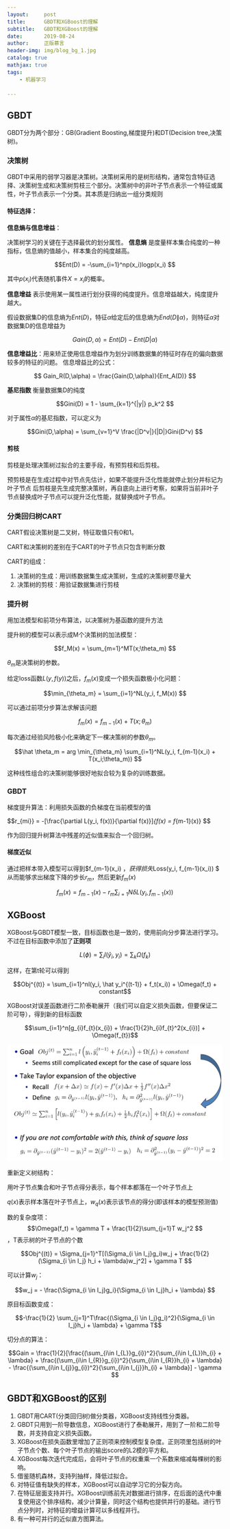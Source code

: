 ```yaml
---
layout:     post
title:      GBDT和XGBoost的理解
subtitle:   GBDT和XGBoost的理解
date:       2019-08-24
author:     正版慕言
header-img: img/blog_bg_1.jpg
catalog: true
mathjax: true
tags:
    - 机器学习

---
```


## GBDT

GBDT分为两个部分：GB(Gradient Boosting,梯度提升)和DT(Decision tree,决策树)。

### 决策树

GBDT中采用的弱学习器是决策树。决策树采用的是树形结构，通常包含特征选择、决策树生成和决策树剪枝三个部分。决策树中的非叶子节点表示一个特征或属性，叶子节点表示一个分类。其本质是归纳出一组分类规则

#### 特征选择：

**信息熵与信息增益**：

决策树学习的关键在于选择最优的划分属性。
**信息熵** 是度量样本集合纯度的一种指标，信息熵的值越小，样本集合的纯度越高。

$$Ent(D) = -\sum_{i=1}^np(x_i)logp(x_i) $$

其中$p(x_i)$代表随机事件$X = x_i$的概率。

**信息增益** 表示使用某一属性进行划分获得的纯度提升。信息增益越大，纯度提升越大。

假设数据集D的信息熵为$Ent(D)$，特征$\alpha$给定后的信息熵为$End(D\|\alpha)$，则特征$\alpha$对数据集D的信息增益为

$$
Gain(D,\alpha) = Ent(D) - Ent(D|\alpha)
$$

**信息增益比**：用来矫正使用信息增益作为划分训练数据集的特征时存在的偏向数据较多的特征的问题。
信息增益比的公式：

$$
Gain_R(D,\alpha) = \frac{Gain(D,\alpha)}{Ent_A(D)}
$$

**基尼指数** 衡量数据集D的纯度

$$Gini(D) = 1 - \sum_{k=1}^{|y|} p_k^2 $$

对于属性$\alpha$的基尼指数，可以定义为

$$Gini(D,\alpha) = \sum_{v=1}^V \frac{|D^v|}{|D|}Gini(D^v) $$

#### 剪枝

剪枝是处理决策树过拟合的主要手段，有预剪枝和后剪枝。

预剪枝是在生成过程中对节点先估计，如果不能提升泛化性能就停止划分并标记为叶子节点
后剪枝是先生成完整决策树，再自底向上进行考察，如果将当前非叶子节点替换成叶子节点可以提升泛化性能，就替换成叶子节点。

### 分类回归树CART

CART假设决策树是二叉树，特征取值只有0和1。

CART和决策树的差别在于CART的叶子节点只包含判断分数

CART的组成：

1. 决策树的生成：用训练数据集生成决策树，生成的决策树要尽量大
2. 决策树的剪枝：用验证数据集进行剪枝

### 提升树

用加法模型和前项分布算法，以决策树为基函数的提升方法

提升树的模型可以表示成M个决策树的加法模型：

$$f_M(x) = \sum_{m=1}^MT(x;\theta_m) $$

$\theta_m$是决策树的参数。

给定loss函数$L(y,f(y))$之后，$f_m(x)$变成一个损失函数极小化问题：

$$\min_{\theta_m} = \sum_{i=1}^NL(y_i, f_M(x)) $$

可以通过前项分步算法求解该问题

$$f_m(x) = f_{m-1}(x) + T(x;\theta_m) $$

每次通过经验风险极小化来确定下一棵决策树的参数$\theta_m$。

$$\hat \theta_m = arg \min_{\theta_m} \sum_{i=1}^NL(y_i, f_{m-1}(x_i) + T(x_i;\theta_m)) $$

这种线性组合的决策树能够很好地拟合较为复杂的训练数据。

### GBDT

梯度提升算法：利用损失函数的负梯度在当前模型的值

$$r_{mi}} = -[\frac{\partial L(y_i, f(x))}{\partial f(x)}]_{f(x) = f_{m-1}(x)} $$

作为回归提升树算法中残差的近似值来拟合一个回归树。

#### 梯度近似

通过把样本带入模型可以得到$f_{m-1}(x_i) $，获得损失$Loss(y_i, f_{m-1}(x_i)) $
从而能够求出梯度下降的步长$r_m$，然后更新$f_m(x)$

$$f_{m}(x) = f_{m-1}(x) - r_{m}\sum_{i=1}{N}\delta L(y_{i}, f_{m-1}(x)) $$


## XGBoost

XGBoost与GBDT模型一致，目标函数也是一致的，使用前向分步算法进行学习。不过在目标函数中添加了**正则项**

$$L(\phi) = \sum_il(\hat y_i, y_i) = \sum_k\Omega(f_k) $$

这样，在第t轮可以得到

$$Obj^{(t)} = \sum_{i=1}^nl(y_i, \hat y_i^{(t-1)} + f_t(x_i)) + \Omega(f_t) + constant$$

XGBoost对误差函数进行二阶泰勒展开（我们可以自定义损失函数，但要保证二阶可导），得到新的目标函数

$$\sum_{i=1}^n[g_{i}f_{t}(x_{i}) + \frac{1}{2}h_{i}f_{t}^2(x_{i})] + \Omega(f_{t})$$

![二阶泰勒展开](/img/机器学习/xgboost-误差函数二阶泰勒展开.png)

重新定义树结构：

用叶子节点集合和叶子节点得分表示，每个样本都落在一个叶子节点上

$q(x)$表示样本落在叶子节点上，$w_q(x)$表示该节点的得分(即该样本的模型预测值)

数的复杂度项：$$\Omega(f_t) = \gamma T + \frac{1}{2}\sum_{j=1}T w_j^2 $$，T表示树的叶子节点的个数

$$Obj^{(t)} = \Sigma_{j=1}^T[(\Sigma_{i \in I_j}g_i)w_j + \frac{1}{2}(\Sigma_{i \in I_j} h_i + \lambda)w_j^2] + \gamma T $$

可以计算$w_j$：

$$w_j = - \frac{\Sigma_{i \in I_j}g_i}{\Sigma_{i \in I_j}h_i + \lambda} $$

原目标函数变成：

$$-\frac{1}{2} \sum_{j=1}^T\frac{(\Sigma_{i \in I_j}g_i)^2}{\Sigma_{i \in I_j}h_i + \lambda} + \gamma T$$

切分点的算法：

$$Gain = \frac{1}{2}[\frac{(\sum_{i\in I_{L}}g_{i})^2}{\sum_{i\in I_{L}}h_{i} + \lambda} + \frac{(\sum_{i\in I_{R}}g_{i})^2}{\sum_{i\in I_{R}}h_{i} + \lambda} - \frac{(\sum_{i\in I_{j}}g_{i})^2}{\sum_{i\in I_{j}}h_{i} + \lambda}] - \gamma $$

## GBDT和XGBoost的区别

1. GBDT用CART(分类回归树)做分类器，XGBoost支持线性分类器。
2. GBDT只用到一阶导数信息，XGBoost进行了泰勒展开，用到了一阶和二阶导数，并支持自定义损失函数。
3. XGBoost在损失函数里增加了正则项来控制模型复杂度。正则项里包括树的叶子节点个数、每个叶子节点的输出score的L2模的平方和。
4. XGBoost每次迭代完成后，会将叶子节点的权重乘一个系数来缩减每棵树的影响。
5. 借鉴随机森林，支持列抽样，降低过拟合。
6. 对特征值有缺失的样本，XGBoost可以自动学习它的分裂方向。
7. 在特征层面支持并行。XGBoost训练前先对数据进行排序，在后面的迭代中重复使用这个排序结构，减少计算量，同时这个结构也提供并行的基础。进行节点分列时，对特征的增益计算可以多线程并行。
8. 有一种可并行的近似直方图算法。